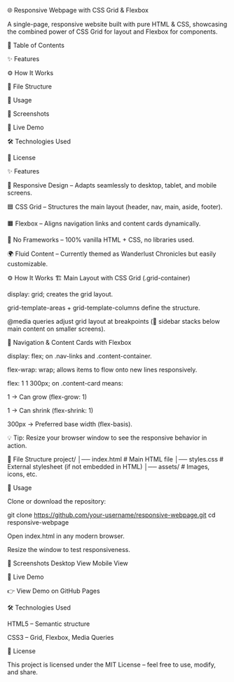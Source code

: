 🌐 Responsive Webpage with CSS Grid & Flexbox






A single-page, responsive website built with pure HTML & CSS, showcasing the combined power of CSS Grid for layout and Flexbox for components.

📑 Table of Contents

✨ Features

⚙️ How It Works

📂 File Structure

🚀 Usage

📸 Screenshots

🔗 Live Demo

🛠️ Technologies Used

📜 License

✨ Features

📱 Responsive Design – Adapts seamlessly to desktop, tablet, and mobile screens.

🟦 CSS Grid – Structures the main layout (header, nav, main, aside, footer).

🟧 Flexbox – Aligns navigation links and content cards dynamically.

🚫 No Frameworks – 100% vanilla HTML + CSS, no libraries used.

🌍 Fluid Content – Currently themed as Wanderlust Chronicles but easily customizable.

⚙️ How It Works
🏗️ Main Layout with CSS Grid (.grid-container)

display: grid; creates the grid layout.

grid-template-areas + grid-template-columns define the structure.

@media queries adjust grid layout at breakpoints (📱 sidebar stacks below main content on smaller screens).

🧭 Navigation & Content Cards with Flexbox

display: flex; on .nav-links and .content-container.

flex-wrap: wrap; allows items to flow onto new lines responsively.

flex: 1 1 300px; on .content-card means:

1 → Can grow (flex-grow: 1)

1 → Can shrink (flex-shrink: 1)

300px → Preferred base width (flex-basis).

💡 Tip: Resize your browser window to see the responsive behavior in action.

📂 File Structure
project/
│── index.html    # Main HTML file
│── styles.css    # External stylesheet (if not embedded in HTML)
│── assets/       # Images, icons, etc.

🚀 Usage

Clone or download the repository:

git clone https://github.com/your-username/responsive-webpage.git
cd responsive-webpage


Open index.html in any modern browser.

Resize the window to test responsiveness.

📸 Screenshots
Desktop View	Mobile View

	
🔗 Live Demo

👉 View Demo on GitHub Pages

🛠️ Technologies Used

HTML5 – Semantic structure

CSS3 – Grid, Flexbox, Media Queries

📜 License

This project is licensed under the MIT License – feel free to use, modify, and share.

